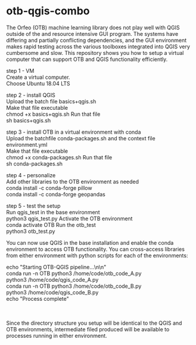 # otb-qgis-combo

The Orfeo (OTB) machine learning library does not play well with QGIS outside of the and resource intensive GUI program.
The systems have differing and partially conflicting dependencies, and the GUI environment makes rapid testing across the various toolboxes integrated into QGIS very cumbersome and slow.
This repository shows you how to setup a virtual computer that can support OTB and QGIS functionality efficiently.

step 1 - VM <br>
Create a virtual computer.<br>
Choose Ubuntu 18.04 LTS <br>

step 2 - install QGIS <br>
Upload the batch file basics+qgis.sh <br>
Make that file executable  <br>
  chmod +x basics+qgis.sh
Run that file <br>
  sh basics+qgis.sh

step 3 - install OTB in a virtual environment with conda <br>
Upload the batchfile conda-packages.sh and the context file environment.yml <br>
Make that file executable <br>
  chmod +x conda-packages.sh
Run that file <br>
  sh conda-packages.sh

step 4 - personalize <br>
Add other libraries to the OTB environment as needed <br>
	conda install -c conda-forge pillow <br>
	conda install -c conda-forge geopandas <br>
  
step 5 - test the setup <br>
Run qgis_test in the base environment <br>
  python3 qgis_test.py
Activate the OTB environment <br>
  conda activate OTB
Run the otb_test <br>
  python3 otb_test.py
  
You can now use QGIS in the base installation and enable the conda environment to access OTB functionality. 
You can cross-access libraries from either environment with python scripts for each of the environments: <br>

  echo "Starting OTB-QGIS pipeline...\n\n" <br>
  conda run -n OTB python3 /home/code/otb_code_A.py <br>
  python3 /home/code/qgis_code_A.py <br>
  conda run -n OTB python3 /home/code/otb_code_B.py <br>
  python3 /home/code/qgis_code_B.py <br>
  echo "Process complete"
  
  <br> <br>
 Since the directory structure you setup will be identical to the QGIS and OTB environments, intermediate filed produced will be available to processes running in either environment.



  
 


